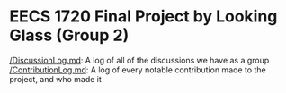 # EECS 1720 Final Project by Looking Glass (Group 2)
[/DiscussionLog.md](DiscussionLog.md): A log of all of the discussions we have as a group
[/ContributionLog.md](ContributionLog.md): A log of every notable contribution made to the project, and who made it